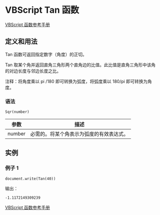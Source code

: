 # VBScript Tan 函数

[VBScript 函数参考手册](/vbscript/vbscript_ref_functions.asp "VBScript 函数")

## 定义和用法

Tan 函数可返回指定数字（角度）的正切。

Tan 取某个角并返回直角三角形两个直角边的比值。此比值是直角三角形中该角的对边长度与邻边长度之比。

注释：将角度乘以 pi /180 即可转换为弧度，将弧度乘以 180/pi 即可转换为角度。

### 语法

```
Sqr(number)
```

| 参数 | 描述 |
| --- | --- |
| number | 必需的。将某个角表示为弧度的有效表达式。 |

## 实例

### 例子 1

```
document.write(Tan(40))
```

输出：

```
-1.1172149309239
```

[VBScript 函数参考手册](/vbscript/vbscript_ref_functions.asp "VBScript 函数")

